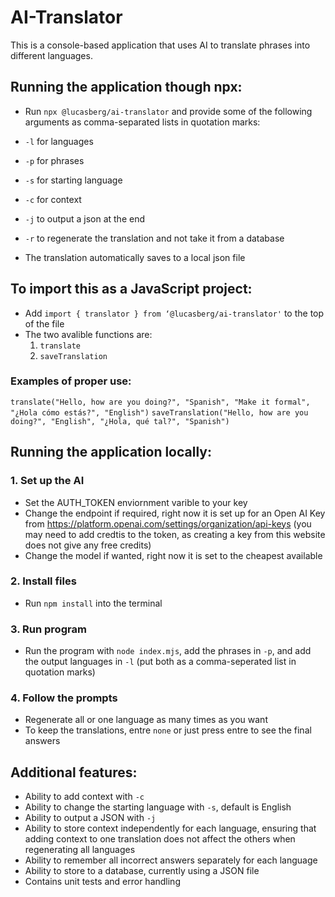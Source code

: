 # AI-Translator

This is a console-based application that uses AI to translate phrases into different languages.

## Running the application though npx:

- Run ```npx @lucasberg/ai-translator``` and provide some of the following arguments as comma-separated lists in quotation marks:
- ```-l``` for languages
- ```-p``` for phrases
- ```-s``` for starting language
- ```-c``` for context
- ```-j``` to output a json at the end
- ```-r``` to regenerate the translation and not take it from a database

- The translation automatically saves to a local json file

## To import this as a JavaScript project:

- Add `import { translator } from ‘@lucasberg/ai-translator'` to the top of the file
- The two avalible functions are:
    1. `translate`
    2. `saveTranslation`

### Examples of proper use:

`translate("Hello, how are you doing?", "Spanish", "Make it formal", "¿Hola cómo estás?", "English")`
`saveTranslation("Hello, how are you doing?", "English", "¿Hola, qué tal?", "Spanish")`

## Running the application locally:

### 1. Set up the AI

- Set the AUTH_TOKEN enviornment varible to your key
- Change the endpoint if required, right now it is set up for an Open AI Key from https://platform.openai.com/settings/organization/api-keys (you may need to add credtis to the token, as creating a key from this website does not give any free credits)
- Change the model if wanted, right now it is set to the cheapest available

### 2. Install files

- Run ```npm install``` into the terminal

### 3. Run program

- Run the program with ```node index.mjs```, add the phrases in ```-p```, and add the output languages in ```-l``` (put both as a comma-seperated list in quotation marks)

### 4. Follow the prompts

- Regenerate all or one language as many times as you want
- To keep the translations, entre ```none``` or just press entre to see the final answers



## Additional features:

- Ability to add context with ```-c```
- Ability to change the starting language with ```-s```, default is English
- Ability to output a JSON with ```-j```
- Ability to store context independently for each language, ensuring that adding context to one translation does not affect the others when regenerating all languages
- Ability to remember all incorrect answers separately for each language
- Ability to store to a database, currently using a JSON file
- Contains unit tests and error handling
